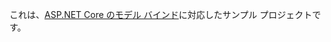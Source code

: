 これは、[ASP.NET Core のモデル バインド](https://docs.microsoft.com/aspnet/core/mvc/models/model-binding)に対応したサンプル プロジェクトです。
